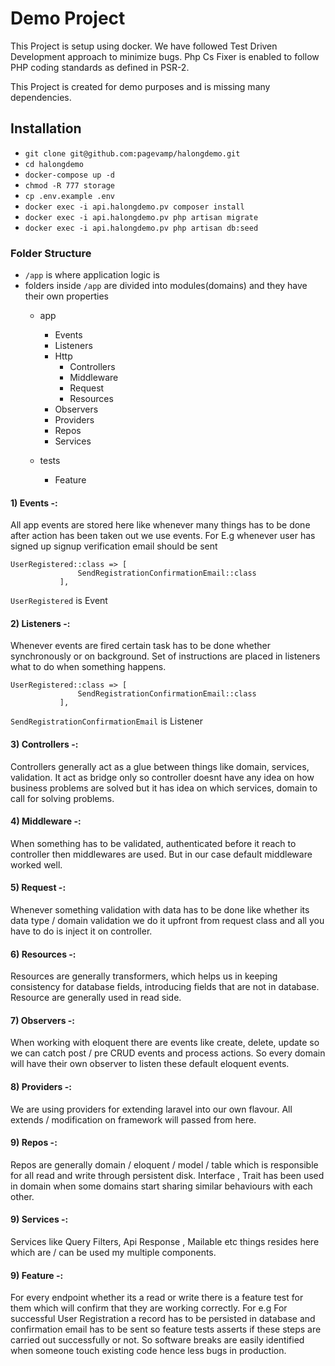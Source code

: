 # Demo Project

This Project is setup using docker. 
We have followed Test Driven Development approach to minimize bugs. 
Php Cs Fixer is enabled to follow PHP coding standards as defined in PSR-2.

This Project is created for demo purposes and is missing many dependencies.

## Installation
* `git clone git@github.com:pagevamp/halongdemo.git`
* `cd halongdemo`
* `docker-compose up -d`
* `chmod -R 777 storage`
* `cp .env.example .env`
* `docker exec -i api.halongdemo.pv composer install`
* `docker exec -i api.halongdemo.pv php artisan migrate`
* `docker exec -i api.halongdemo.pv php artisan db:seed`


### Folder Structure

* `/app` is where application logic is
* folders inside `/app` are divided into modules(domains) and they have their own properties
  + app
    + Events
    + Listeners
    + Http
        + Controllers
        + Middleware
        + Request
        + Resources
    + Observers
    + Providers  
    + Repos
    + Services
    
  + tests  
    + Feature
  


#### 1) Events -: 
All app events are stored here like whenever many things has to be done after action has been taken out we use events.
For E.g whenever user has signed up signup verification email should be sent 
``` 
UserRegistered::class => [
               SendRegistrationConfirmationEmail::class
           ], 
```
`UserRegistered` is Event

#### 2) Listeners -: 
Whenever events are fired certain task has to be done whether synchronously or on background. Set of instructions are placed in listeners 
what to do when something happens.
``` 
UserRegistered::class => [
               SendRegistrationConfirmationEmail::class
           ], 
```    
`SendRegistrationConfirmationEmail` is Listener

#### 3) Controllers -:
Controllers generally act as a glue between things like domain, services, validation. It act as bridge only 
so controller doesnt have any idea on how business problems are solved but it has idea on which services, domain to call for solving problems.

#### 4) Middleware -:
When something has to be validated, authenticated before it reach to controller then middlewares are used. But in our case
default middleware worked well.

#### 5) Request -:
Whenever something validation with data has to be done like whether its data type / domain validation we do it upfront from 
request class and all you have to do is inject it on controller.

#### 6) Resources -:
Resources are generally transformers, which helps us in keeping consistency for database fields, introducing fields that are 
not in database. Resource are generally used in read side.

#### 7) Observers -:
When working with eloquent there are events like create, delete, update so we can catch post / pre CRUD events and process actions.
So every domain will have their own observer to listen these default eloquent events.

#### 8) Providers -:
We are using providers for extending laravel into our own flavour. All extends / modification on framework will passed from here.

#### 9) Repos -:
Repos are generally domain / eloquent / model / table which is responsible for all read and write through persistent disk.
Interface , Trait has been used in domain when some domains start sharing similar behaviours with each other.

#### 9) Services -:
Services like Query Filters, Api Response , Mailable etc things resides here which are / can be used my multiple components.  

  
#### 9) Feature -:
For every endpoint whether its a read or write there is a feature test for them which will confirm that they are working correctly.
For e.g For successful User Registration a record has to be persisted in database and confirmation email has to be sent so feature tests
asserts if these steps are carried out successfully or not. So software breaks are easily identified when someone touch existing code hence
less bugs in production.    

  
